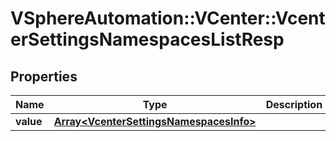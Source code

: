 # VSphereAutomation::VCenter::VcenterSettingsNamespacesListResp

## Properties
Name | Type | Description | Notes
------------ | ------------- | ------------- | -------------
**value** | [**Array&lt;VcenterSettingsNamespacesInfo&gt;**](VcenterSettingsNamespacesInfo.md) |  | 


